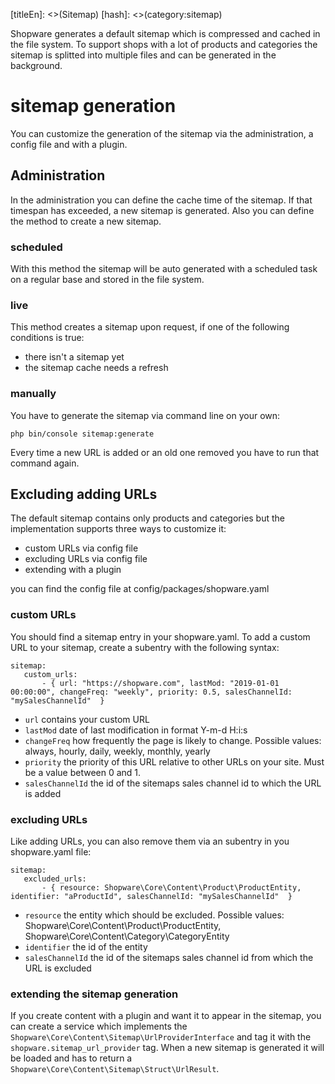 [titleEn]: <>(Sitemap)
[hash]: <>(category:sitemap)

Shopware generates a default sitemap which is compressed and cached in the file system. To support shops
with a lot of products and categories the sitemap is splitted into multiple files and can be generated in the background.

# sitemap generation

You can customize the generation of the sitemap via the administration, a config file and with a plugin.

## Administration

In the administration you can define the cache time of the sitemap. If that timespan has exceeded, a new
sitemap is generated. Also you can define the method to create a new sitemap.

### scheduled
With this method the sitemap will be auto generated with a scheduled task on a regular base and stored in the file system.

### live
This method creates a sitemap upon request, if one of the following conditions is true:
- there isn't a sitemap yet
- the sitemap cache needs a refresh 

### manually
You have to generate the sitemap via command line on your own:

```
php bin/console sitemap:generate
```

Every time a new URL is added or an old one removed you have to run that command again.


## Excluding adding URLs

The default sitemap contains only products and categories but the implementation supports three ways to customize it:
- custom URLs via config file
- excluding URLs via config file
- extending with a plugin

you can find the config file at config/packages/shopware.yaml

### custom URLs

You should find a sitemap entry in your shopware.yaml. To add a custom URL to your sitemap, create a subentry with the following syntax:
```
sitemap:
   custom_urls:
       - { url: "https://shopware.com", lastMod: "2019-01-01 00:00:00", changeFreq: "weekly", priority: 0.5, salesChannelId: "mySalesChannelId"  }
```

- `url` contains your custom URL
- `lastMod` date of last modification in format Y-m-d H:i:s
- `changeFreq` how frequently the page is likely to change. Possible values: always, hourly, daily, weekly, monthly, yearly
- `priority` the priority of this URL relative to other URLs on your site. Must be a value between 0 and 1.
- `salesChannelId` the id of the sitemaps sales channel id to which the URL is added


### excluding URLs

Like adding URLs, you can also remove them via an subentry in you shopware.yaml file:
```
sitemap:
   excluded_urls:
       - { resource: Shopware\Core\Content\Product\ProductEntity, identifier: "aProductId", salesChannelId: "mySalesChannelId"  }
```

- `resource` the entity which should be excluded. Possible values: Shopware\Core\Content\Product\ProductEntity, Shopware\Core\Content\Category\CategoryEntity
- `identifier` the id of the entity
- `salesChannelId` the id of the sitemaps sales channel id from which the URL is excluded


### extending the sitemap generation
If you create content with a plugin and want it to appear in the sitemap, you can create a service which implements the `Shopware\Core\Content\Sitemap\UrlProviderInterface`
and tag it with the `shopware.sitemap_url_provider` tag.
When a new sitemap is generated it will be loaded and has to return a `Shopware\Core\Content\Sitemap\Struct\UrlResult`.
